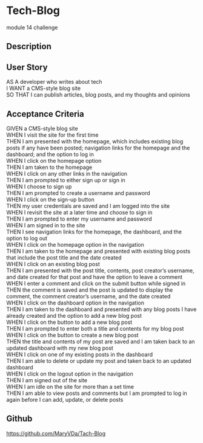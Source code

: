 # Tech-Blog
module 14 challenge

## Description

## User Story
AS A developer who writes about tech   
I WANT a CMS-style blog site   
SO THAT I can publish articles, blog posts, and my thoughts and opinions   

## Acceptance Criteria
GIVEN a CMS-style blog site   
WHEN I visit the site for the first time   
THEN I am presented with the homepage, which includes existing blog posts if any have been posted; navigation links for the homepage and the dashboard; and the option to log in   
WHEN I click on the homepage option   
THEN I am taken to the homepage   
WHEN I click on any other links in the navigation   
THEN I am prompted to either sign up or sign in   
WHEN I choose to sign up   
THEN I am prompted to create a username and password   
WHEN I click on the sign-up button   
THEN my user credentials are saved and I am logged into the site   
WHEN I revisit the site at a later time and choose to sign in   
THEN I am prompted to enter my username and password   
WHEN I am signed in to the site   
THEN I see navigation links for the homepage, the dashboard, and the option to log out   
WHEN I click on the homepage option in the navigation   
THEN I am taken to the homepage and presented with existing blog posts that include the post title and the date created   
WHEN I click on an existing blog post   
THEN I am presented with the post title, contents, post creator’s username, and date created for that post and have the option to leave a comment   
WHEN I enter a comment and click on the submit button while signed in   
THEN the comment is saved and the post is updated to display the comment, the comment creator’s username, and the date created   
WHEN I click on the dashboard option in the navigation   
THEN I am taken to the dashboard and presented with any blog posts I have already created and the option to add a new blog post  
WHEN I click on the button to add a new blog post   
THEN I am prompted to enter both a title and contents for my blog post   
WHEN I click on the button to create a new blog post   
THEN the title and contents of my post are saved and I am taken back to an updated dashboard with my new blog post   
WHEN I click on one of my existing posts in the dashboard   
THEN I am able to delete or update my post and taken back to an updated dashboard   
WHEN I click on the logout option in the navigation   
THEN I am signed out of the site   
WHEN I am idle on the site for more than a set time   
THEN I am able to view posts and comments but I am prompted to log in again before I can add, update, or delete posts   

## Github
https://github.com/MaryVDa/Tach-Blog